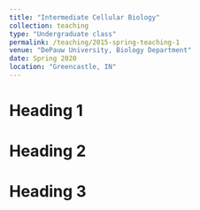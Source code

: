```yaml
---
title: "Intermediate Cellular Biology"
collection: teaching
type: "Undergraduate class"
permalink: /teaching/2015-spring-teaching-1
venue: "DePauw University, Biology Department"
date: Spring 2020
location: "Greencastle, IN"
---
```



Heading 1
======

Heading 2
======

Heading 3
======
